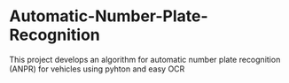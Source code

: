 # Automatic-Number-Plate-Recognition
This project develops an algorithm for automatic number plate recognition (ANPR) for vehicles using pyhton and easy OCR 
